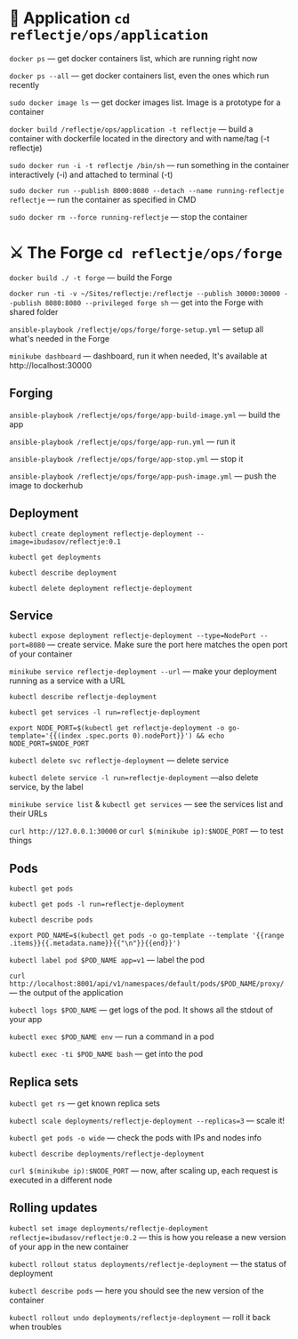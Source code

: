 # 🎯 Application `cd reflectje/ops/application`

`docker ps` — get docker containers list, which are running right now

`docker ps --all` — get docker containers list, even the ones which run recently

`sudo docker image ls` — get docker images list. Image is a prototype for a container

`docker build /reflectje/ops/application -t reflectje` — build a container with dockerfile located in the directory and with name/tag (-t reflectje)

`sudo docker run -i -t reflectje /bin/sh` — run something in the container interactively (-i) and attached to terminal (-t)

`sudo docker run --publish 8000:8080 --detach --name running-reflectje reflectje` — run the container as specified in CMD

`sudo docker rm --force running-reflectje` — stop the container

# ⚔️ The Forge `cd reflectje/ops/forge`

`docker build ./ -t forge` — build the Forge

`docker run -ti -v ~/Sites/reflectje:/reflectje --publish 30000:30000 --publish 8080:8080 --privileged forge sh` — get into the Forge with shared folder

`ansible-playbook /reflectje/ops/forge/forge-setup.yml` — setup all what's needed in the Forge

`minikube dashboard` — dashboard, run it when needed, It's available at http://localhost:30000

## Forging

`ansible-playbook /reflectje/ops/forge/app-build-image.yml` — build the app

`ansible-playbook /reflectje/ops/forge/app-run.yml` — run it

`ansible-playbook /reflectje/ops/forge/app-stop.yml` — stop it

`ansible-playbook /reflectje/ops/forge/app-push-image.yml` — push the image to dockerhub

## Deployment

`kubectl create deployment reflectje-deployment --image=ibudasov/reflectje:0.1`

`kubectl get deployments`

`kubectl describe deployment`

`kubectl delete deployment reflectje-deployment`

## Service

`kubectl expose deployment reflectje-deployment --type=NodePort --port=8080` — create service. Make sure the port here matches the open port of your container

`minikube service reflectje-deployment --url` — make your deployment running as a service with a URL

`kubectl describe reflectje-deployment`

`kubectl get services -l run=reflectje-deployment`

`export NODE_PORT=$(kubectl get reflectje-deployment -o go-template='{{(index .spec.ports 0).nodePort}}') && echo NODE_PORT=$NODE_PORT`

`kubectl delete svc reflectje-deployment`  — delete service

`kubectl delete service -l run=reflectje-deployment` —also delete service, by the label 

`minikube service list` & `kubectl get services` — see the services list and their URLs

`curl http://127.0.0.1:30000` or `curl $(minikube ip):$NODE_PORT` — to test things

## Pods

`kubectl get pods`

`kubectl get pods -l run=reflectje-deployment`

`kubectl describe pods`

`export POD_NAME=$(kubectl get pods -o go-template --template '{{range .items}}{{.metadata.name}}{{"\n"}}{{end}}')`

`kubectl label pod $POD_NAME app=v1` — label the pod

`curl http://localhost:8001/api/v1/namespaces/default/pods/$POD_NAME/proxy/` — the output of the application

`kubectl logs $POD_NAME` — get logs of the pod. It shows all the stdout of your app

`kubectl exec $POD_NAME env` — run a command in a pod

`kubectl exec -ti $POD_NAME bash` — get into the pod

## Replica sets

`kubectl get rs` — get known replica sets

`kubectl scale deployments/reflectje-deployment --replicas=3` — scale it!

`kubectl get pods -o wide` — check the pods with IPs and nodes info

`kubectl describe deployments/reflectje-deployment`

`curl $(minikube ip):$NODE_PORT` — now, after scaling up, each request is executed in a different node 

## Rolling updates

`kubectl set image deployments/reflectje-deployment reflectje=ibudasov/reflectje:0.2` — this is how you release a new version of your app in the new container

`kubectl rollout status deployments/reflectje-deployment` — the status of deployment

`kubectl describe pods` — here you should see the new version of the container

`kubectl rollout undo deployments/reflectje-deployment` — roll it back when troubles
